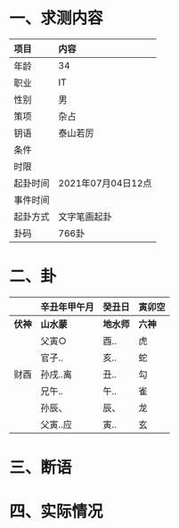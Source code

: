 # 一、求测内容
|项目|内容|
|:-|:-|
|年龄|34|
|职业|IT|
|性别|男|
|策项|杂占|
|钥语|泰山若厉|
|条件||
|时限||
|起卦时间|2021年07月04日12点|
|事件时间||
|起卦方式|文字笔画起卦|
|卦码|766卦|

# 二、卦
||辛丑年甲午月|癸丑日|寅卯空|
|:-|:-|:-|:-|
|**伏神**|**山水蒙**|**地水师**|**六神**|
||父寅○|酉..|虎|
||官子..|亥..|蛇|
|财酉|孙戌..离|丑..|勾|
||兄午..|午..|雀|
||孙辰、|辰、|龙|
||父寅..应|寅..|玄|


# 三、断语

# 四、实际情况